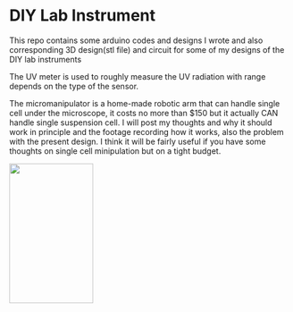 # DIY Lab Instrument
This repo contains some arduino codes and designs I wrote and also corresponding 3D design(stl file) and circuit for some of my designs of the DIY lab instruments 

The UV meter is used to roughly measure the UV radiation with range depends on the type of the sensor. 

The micromanipulator is a home-made robotic arm that can handle single cell under the microscope, it costs no more than $150 but it actually CAN handle single suspension cell. I will post my thoughts and why it should work in principle and the footage recording how it works, also the problem with the present design. I think it will be fairly useful if you have some thoughts on single cell minipulation but on a tight budget.

<img src="https://i.imgur.com/9b1Pkgj.png" width="150" height="250">
